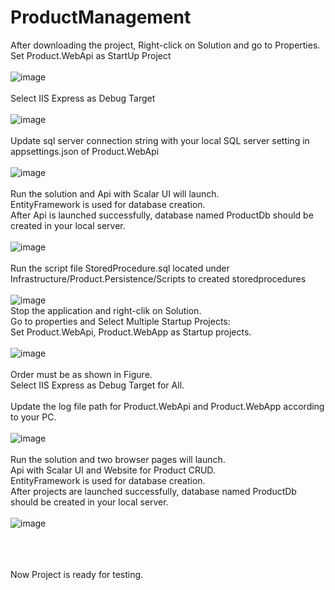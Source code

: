 # ProductManagement
After downloading the project, Right-click on Solution and go to Properties.
<br/>
Set Product.WebApi as StartUp Project
<br/>
<br/>
![image](https://github.com/user-attachments/assets/fe509f78-7f39-4bdf-824e-caa8d3cd60d8)
<br/>
<br/>
Select IIS Express as Debug Target
<br/>
<br/>
![image](https://github.com/user-attachments/assets/19d2f11c-fa59-4929-add2-37095b5b16b6)
<br/>
<br/>
Update sql server connection string with your local SQL server setting in appsettings.json of Product.WebApi
<br/>
<br/>
![image](https://github.com/user-attachments/assets/a34daeec-0aeb-4b14-97f4-8a069c26dc91)
<br/>
<br/>
Run the solution and Api with Scalar UI will launch.
<br/>
EntityFramework is used for database creation.
<br/>
After Api is launched successfully, database named ProductDb should be created in your local server.
<br/>
<br/>
![image](https://github.com/user-attachments/assets/ce3880c5-5a30-4b77-9638-ede29fc61ee7)
<br/>
<br/>
Run the script file StoredProcedure.sql located under Infrastructure/Product.Persistence/Scripts to created storedprocedures
<br/>
<br/>
![image](https://github.com/user-attachments/assets/32096828-55a8-4494-8fd6-b663f0e02e38)
<br/>
Stop the application and right-clik on Solution.
<br/>
Go to properties and Select Multiple Startup Projects:
<br/>
Set Product.WebApi, Product.WebApp as Startup projects.
<br/>
<br/>
![image](https://github.com/user-attachments/assets/992a4f35-a3d1-4e32-acb6-e855466b4e7f)
<br/>
<br/>
Order must be as shown in Figure.
<br/>
Select IIS Express as Debug Target for All.
<br/>
<br/>
Update the log file path for Product.WebApi and Product.WebApp according to your PC.
<br/>
<br/>
![image](https://github.com/user-attachments/assets/407c1ed6-7838-432d-8f19-1dd38b219325)
<br/>
<br/>
Run the solution and two browser pages will launch.
<br/>
Api with Scalar UI and Website for Product CRUD.
<br/>
EntityFramework is used for database creation.
<br/>
After projects are launched successfully, database named ProductDb should be created in your local server.
<br/>
<br/>
![image](https://github.com/user-attachments/assets/501514f3-27a2-46eb-b87e-d3f5168af1a5)
<br/>
<br/>

<br/>
<br/>
Now Project is ready for testing.
<br/>
<br/>

